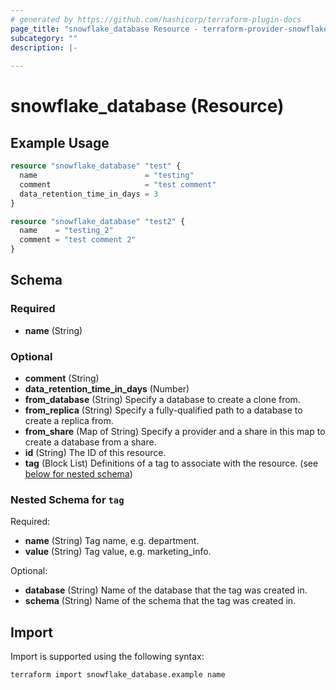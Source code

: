 ```yaml
---
# generated by https://github.com/hashicorp/terraform-plugin-docs
page_title: "snowflake_database Resource - terraform-provider-snowflake"
subcategory: ""
description: |-
  
---
```


# snowflake_database (Resource)



## Example Usage

```terraform
resource "snowflake_database" "test" {
  name                        = "testing"
  comment                     = "test comment"
  data_retention_time_in_days = 3
}

resource "snowflake_database" "test2" {
  name    = "testing_2"
  comment = "test comment 2"
}
```

<!-- schema generated by tfplugindocs -->
## Schema

### Required

- **name** (String)

### Optional

- **comment** (String)
- **data_retention_time_in_days** (Number)
- **from_database** (String) Specify a database to create a clone from.
- **from_replica** (String) Specify a fully-qualified path to a database to create a replica from.
- **from_share** (Map of String) Specify a provider and a share in this map to create a database from a share.
- **id** (String) The ID of this resource.
- **tag** (Block List) Definitions of a tag to associate with the resource. (see [below for nested schema](#nestedblock--tag))

<a id="nestedblock--tag"></a>
### Nested Schema for `tag`

Required:

- **name** (String) Tag name, e.g. department.
- **value** (String) Tag value, e.g. marketing_info.

Optional:

- **database** (String) Name of the database that the tag was created in.
- **schema** (String) Name of the schema that the tag was created in.

## Import

Import is supported using the following syntax:

```shell
terraform import snowflake_database.example name
```
